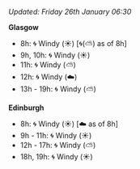 *Updated: Friday 26th January 06:30*

**Glasgow**

* 8h: :cyclone: Windy (:sunny:) [:cyclone:(:partly_sunny:) as of 8h]
* 9h, 10h: :cyclone: Windy (:sunny:)
* 11h: :cyclone: Windy (:partly_sunny:)
* 12h: :cyclone: Windy (:cloud:)
* 13h - 19h: :cyclone: Windy (:partly_sunny:)

**Edinburgh**

* 8h: :cyclone: Windy (:sunny:) [:cloud: as of 8h]
* 9h - 11h: :cyclone: Windy (:sunny:)
* 12h - 17h: :cyclone: Windy (:partly_sunny:)
* 18h, 19h: :cyclone: Windy (:sunny:)
